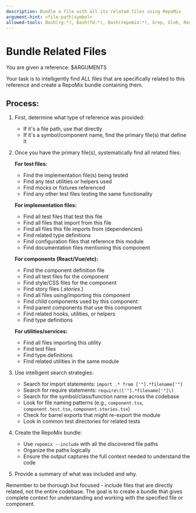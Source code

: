 ```yaml
---
description: Bundle a file with all its related files using RepoMix
argument-hint: <file-path|symbol>
allowed-tools: Bash(rg:*), Bash(fd:*), Bash(repomix:*), Grep, Glob, Read
---
```


# Bundle Related Files

You are given a reference: $ARGUMENTS

Your task is to intelligently find ALL files that are specifically related to this reference and create a RepoMix bundle containing them.

## Process:

1. First, determine what type of reference was provided:
   - If it's a file path, use that directly
   - If it's a symbol/component name, find the primary file(s) that define it

2. Once you have the primary file(s), systematically find all related files:

   **For test files:**
   - Find the implementation file(s) being tested
   - Find any test utilities or helpers used
   - Find mocks or fixtures referenced
   - Find any other test files testing the same functionality

   **For implementation files:**
   - Find all test files that test this file
   - Find all files that import from this file
   - Find all files this file imports from (dependencies)
   - Find related type definitions
   - Find configuration files that reference this module
   - Find documentation files mentioning this component

   **For components (React/Vue/etc):**
   - Find the component definition file
   - Find all test files for the component
   - Find style/CSS files for the component
   - Find story files (*.stories.*)
   - Find all files using/importing this component
   - Find child components used by this component
   - Find parent components that use this component
   - Find related hooks, utilities, or helpers
   - Find type definitions

   **For utilities/services:**
   - Find all files importing this utility
   - Find test files
   - Find type definitions
   - Find related utilities in the same module

3. Use intelligent search strategies:
   - Search for import statements: `import .* from ['"].*filename['"]`
   - Search for require statements: `require\(['"].*filename['"]\)`
   - Search for the symbol/class/function name across the codebase
   - Look for file naming patterns (e.g., `component.tsx`, `component.test.tsx`, `component.stories.tsx`)
   - Check for barrel exports that might re-export the module
   - Look in common test directories for related tests

4. Create the RepoMix bundle:
   - Use `repomix --include` with all the discovered file paths
   - Organize the paths logically
   - Ensure the output captures the full context needed to understand the code

5. Provide a summary of what was included and why.

Remember to be thorough but focused - include files that are directly related, not the entire codebase. The goal is to create a bundle that gives complete context for understanding and working with the specified file or component.
